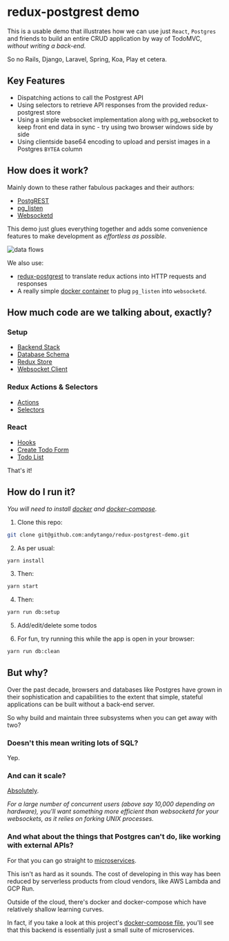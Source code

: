 # redux-postgrest demo

This is a usable demo that illustrates how we can use just `React`, `Postgres` and friends to build an entire CRUD application by way of TodoMVC, *without writing a  back-end.*

So no Rails, Django, Laravel, Spring, Koa, Play et cetera.

## Key Features

- Dispatching actions to call the Postgrest API
- Using selectors to retrieve API responses from the provided redux-postgrest store
- Using a simple websocket implementation along with pg_websocket to keep front end data in sync - try using two browser windows side by side
- Using clientside base64 encoding to upload and persist images in a Postgres `BYTEA` column

## How does it work?

Mainly down to these rather fabulous packages and their authors:
- [PostgREST](https://github.com/PostgREST/postgrest)
- [pg_listen](https://github.com/begriffs/pg_listen)
- [Websocketd](https://github.com/joewalnes/websocketd/)

This demo just glues everything together and adds some convenience features to make development as *effortless as possible*.

![data flows](https://raw.githubusercontent.com/andytango/redux-postgrest-demo/master/redux-postgrest.png "data flows")

We also use:
- [redux-postgrest](https://github.com/andytango/redux-postgrest) to translate redux actions into HTTP requests and responses
- A really simple [docker container](https://github.com/andytango/pg_websocket/) to plug `pg_listen` into `websocketd`.

## How much code are we talking about, exactly?

### Setup
- [Backend Stack](https://github.com/andytango/redux-postgrest-demo/blob/master/docker-compose.yml)
- [Database Schema](https://github.com/andytango/redux-postgrest-demo/blob/master/db/setup.sql)
- [Redux Store](https://github.com/andytango/redux-postgrest-demo/blob/master/src/store.js)
- [Websocket Client](https://github.com/andytango/redux-postgrest-demo/blob/master/src/ws.js)

### Redux Actions & Selectors
- [Actions](https://github.com/andytango/redux-postgrest-demo/blob/master/src/helpers/actions.js)
- [Selectors](https://github.com/andytango/redux-postgrest-demo/blob/master/src/helpers/selectors.js)

### React 
- [Hooks](https://github.com/andytango/redux-postgrest-demo/blob/master/src/helpers/hooks.js)
- [Create Todo Form](https://github.com/andytango/redux-postgrest-demo/blob/master/src/components/TodoForm.js)
- [Todo List](https://github.com/andytango/redux-postgrest-demo/blob/master/src/components/TodoList.js)


That's it!

## How do I run it?

*You will need to install [docker](https://docs.docker.com/install/) and [docker-compose](https://docs.docker.com/compose/install/).*

1. Clone this repo:
```sh
git clone git@github.com:andytango/redux-postgrest-demo.git
```

2. As per usual:

```sh
yarn install
```
3. Then:
```sh
yarn start
```
4. Then:
```sh
yarn run db:setup
```
5. Add/edit/delete some todos

6. For fun, try running this while the app is open in your browser:
```sh
yarn run db:clean
```

## But why?

Over the past decade, browsers and databases like Postgres have grown in their sophistication and capabilities to the extent that simple, stateful applications can be built without a back-end server. 

So why build and maintain three subsystems when you can get away with two?

### Doesn't this mean writing lots of SQL?
Yep.

### And can it scale?
[Absolutely](http://postgrest.org/en/v6.0/#in-production). 

*For a large number of concurrent users (above say 10,000 depending on hardware), you'll want something more efficient than websocketd for your websockets, as it relies on forking UNIX processes.*

### And what about the things that Postgres can't do, like working with external APIs?
For that you can go straight to [microservices](https://martinfowler.com/articles/microservices.html).

This isn't as hard as it sounds. The cost of developing in this way has been reduced by serverless products from cloud vendors, like AWS Lambda and GCP Run. 

Outside of the cloud, there's docker and docker-compose which have relatively shallow learning curves.

In fact, if you take a look at this project's [docker-compose file](https://github.com/andytango/redux-postgrest-demo/blob/master/docker-compose.yml), you'll see that this backend is essentially just a small suite of microservices.
